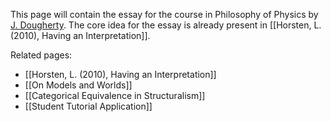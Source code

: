This page will contain the essay for the course in Philosophy of Physics by [J. Dougherty](https://www.mcmp.philosophie.uni-muenchen.de/people/faculty/dougherty_john/index.html). The core idea for the essay is already present in [[Horsten, L. (2010), Having an Interpretation]].

Related pages:
- [[Horsten, L. (2010), Having an Interpretation]]
- [[On Models and Worlds]]
- [[Categorical Equivalence in Structuralism]]
- [[Student Tutorial Application]]